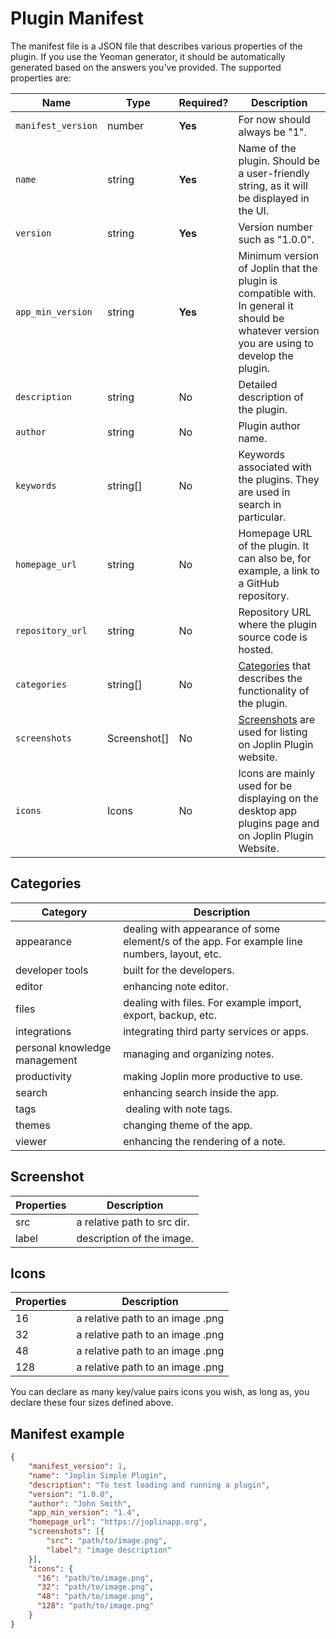 # Plugin Manifest

The manifest file is a JSON file that describes various properties of the plugin. If you use the Yeoman generator, it should be automatically generated based on the answers you've provided. The supported properties are:

Name | Type | Required? | Description
--- | --- | --- | ---
`manifest_version` | number | **Yes** | For now should always be "1".
`name` | string | **Yes** | Name of the plugin. Should be a user-friendly string, as it will be displayed in the UI.
`version` | string | **Yes** | Version number such as "1.0.0".
`app_min_version` | string | **Yes** | Minimum version of Joplin that the plugin is compatible with. In general it should be whatever version you are using to develop the plugin.
`description` | string | No | Detailed description of the plugin.
`author` | string | No | Plugin author name.
`keywords` | string[] | No | Keywords associated with the plugins. They are used in search in particular.
`homepage_url` | string | No | Homepage URL of the plugin. It can also be, for example, a link to a GitHub repository.
`repository_url` | string | No | Repository URL where the plugin source code is hosted.
`categories` | string[] | No | [Categories](#categories) that describes the functionality of the plugin. 
`screenshots` | Screenshot[] | No  | [Screenshots](#Screenshot) are used for listing on Joplin Plugin website.
`icons` | Icons | No | Icons are mainly used for be displaying on the desktop app plugins page and on Joplin Plugin Website.

## Categories

| Category | Description |
| --- | --- |
| appearance | dealing with appearance of some element/s of the app. For example line numbers, layout, etc. |
| developer tools |  built for the developers. |
| editor |  enhancing note editor. |
| files |  dealing with files. For example import, export, backup, etc. |
| integrations | integrating third party services or apps. |
| personal knowledge management | managing and organizing notes. |
| productivity | making Joplin more productive to use. |
| search |  enhancing search inside the app. |
| tags |  dealing with note tags. |
| themes |  changing theme of the app. |
| viewer | enhancing the rendering of a note. |

## Screenshot

| Properties | Description |
| --- | --- |
| src | a relative path to src dir. |
| label | description of the image. |

## Icons
| Properties | Description |
| --- | --- |
| 16 | a relative path to an image .png |
| 32 | a relative path to an image .png |
| 48 | a relative path to an image .png |
| 128 | a relative path to an image .png |
You can declare as many key/value pairs icons you wish, as long as, you declare these four sizes defined above. 

## Manifest example

```json
{
    "manifest_version": 1,
    "name": "Joplin Simple Plugin",
    "description": "To test loading and running a plugin",
    "version": "1.0.0",
    "author": "John Smith",
    "app_min_version": "1.4",
    "homepage_url": "https://joplinapp.org",
    "screenshots": [{
        "src": "path/to/image.png",
        "label": "image description"
    }],
    "icons": {
      "16": "path/to/image.png",
      "32": "path/to/image.png",
      "48": "path/to/image.png",
      "128": "path/to/image.png"
    }
}
```
